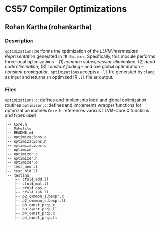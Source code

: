 # CS57 Compiler Optimizations

## Rohan Kartha (rohankartha)

### Description

`optimizations` performs the optimization of the *LLVM Intermediate Representation* generated in `IR Builder`.  Specifically, this module performs three local optimizations – (1) *common subexpression elimination*; (2) *dead code elimination*; (3) *constant folding* – and one global optimization – *constant propagation*. `optimizations` accepts a `.ll` file generated by `clang` as input and returns an optimized IR `.ll` file as output.

### Files

`optimizations.c`: defines and implements local and global optimization routines
`optimizer.c`: defines and implements wrapper functions for optimization routines
`Core.h`: references various LLVM-Core C functions and types used

```none
|-- Core.h
|-- Makefile
|-- README.md
|-- optimizations.c
|-- optimizations.h
|-- optimizations.o
|-- optimizer
|-- optimizer.c
|-- optimizer.h
|-- optimizer.o
|-- test_new.ll
|-- test_old.ll
`-- testing
    |-- cfold_add.ll
    |-- cfold_mul.ll
    |-- cfold_ops.c
    |-- cfold_sub.ll
    |-- p2_common_subexpr.c
    |-- p2_common_subexpr.ll
    |-- p3_const_prop.c
    |-- p3_const_prop.ll
    |-- p4_const_prop.c
    |-- p4_const_prop.ll
```
